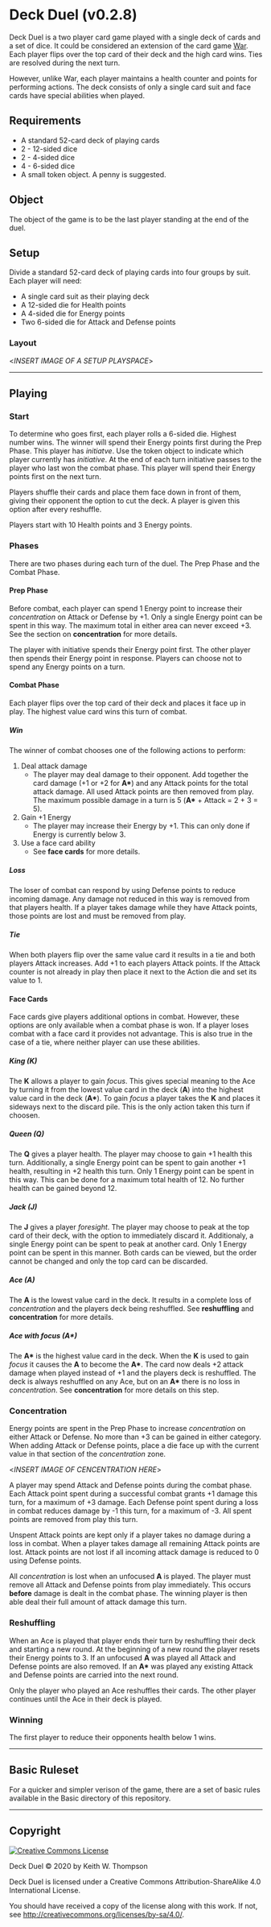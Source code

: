 # Deck Duel (v0.2.8)

Deck Duel is a two player card game played with a single deck of cards and a set of dice. It could be considered an extension of the card game [War](https://en.wikipedia.org/wiki/War_%28card_game%29). Each player flips over the top card of their deck and the high card wins. Ties are resolved during the next turn.

However, unlike War, each player maintains a health counter and points for performing actions. The deck consists of only a single card suit and face cards have special abilities when played.

## Requirements

- A standard 52-card deck of playing cards
- 2 - 12-sided dice
- 2 - 4-sided dice
- 4 - 6-sided dice
- A small token object. A penny is suggested.

## Object

The object of the game is to be the last player standing at the end of the duel.

## Setup

Divide a standard 52-card deck of playing cards into four groups by suit.
Each player will need:

- A single card suit as their playing deck
- A 12-sided die for Health points
- A 4-sided die for Energy points
- Two 6-sided die for Attack and Defense points

### Layout

<*INSERT IMAGE OF A SETUP PLAYSPACE*>

---

## Playing

### Start

To determine who goes first, each player rolls a 6-sided die. Highest number wins. The winner will spend their Energy points first during the Prep Phase. This player has *initiatve*. Use the token object to indicate which player currently has *initiative*. At the end of each turn initiative passes to the player who last won the combat phase. This player will spend their Energy points first on the next turn.

Players shuffle their cards and place them face down in front of them, giving their opponent the option to cut the deck. A player is given this option after every reshuffle.

Players start with 10 Health points and 3 Energy points.

### Phases

There are two phases during each turn of the duel. The Prep Phase and the Combat Phase.

#### Prep Phase

Before combat, each player can spend 1 Energy point to increase their *concentration* on Attack or Defense by +1. Only a single Energy point can be spent in this way. The maximum total in either area can never exceed +3. See the section on **concentration** for more details.

The player with initiative spends their Energy point first. The other player then spends their Energy point in response. Players can choose not to spend any Energy points on a turn.

#### Combat Phase

Each player flips over the top card of their deck and places it face up in play. The highest value card wins this turn of combat.

##### Win

The winner of combat chooses one of the following actions to perform:

1. Deal attack damage
   - The player may deal damage to their opponent. Add together the card damage (+1 or +2 for **A\***) and any Attack points for the total attack damage. All used Attack points are then removed from play. The maximum possible damage in a turn is 5 (**A\*** + Attack = 2 + 3 = 5).
2. Gain +1 Energy
   - The player may increase their Energy by +1. This can only done if Energy is currently below 3.
3. Use a face card ability
   - See **face cards** for more details.

##### Loss

The loser of combat can respond by using Defense points to reduce incoming damage. Any damage not reduced in this way is removed from that players health. If a player takes damage while they have Attack points, those points are lost and must be removed from play.

##### Tie

When both players flip over the same value card it results in a tie and both players Attack increases. Add +1 to each players Attack points. If the Attack counter is not already in play then place it next to the Action die and set its value to 1.

#### Face Cards

Face cards give players additional options in combat. However, these options are only available when a combat phase is won. If a player loses combat with a face card it provides not advantage. This is also true in the case of a tie, where neither player can use these abilities.

##### King (**K**)

The **K** allows a player to gain *focus*. This gives special meaning to the Ace by turning it from the lowest value card in the deck (**A**) into the highest value card in the deck (**A\***). To gain *focus* a player takes the **K** and places it sideways next to the discard pile. This is the only action taken this turn if choosen.

##### Queen (**Q**)

The **Q** gives a player health. The player may choose to gain +1 health this turn. Additionally, a single Energy point can be spent to gain another +1 health, resulting in +2 health this turn. Only 1 Energy point can be spent in this way. This can be done for a maximum total health of 12. No further health can be gained beyond 12.

##### Jack (**J**)

The **J** gives a player *foresight*. The player may choose to peak at the top card of their deck, with the option to immediately discard it. Additionaly, a single Energy point can be spent to peak at another card. Only 1 Energy point can be spent in this manner. Both cards can be viewed, but the order cannot be changed and only the top card can be discarded.

##### Ace (**A**)

The **A** is the lowest value card in the deck. It results in a complete loss of *concentration* and the players deck being reshuffled. See **reshuffling** and **concentration** for more details.

##### Ace with focus (**A\***)

The **A\*** is the highest value card in the deck. When the **K** is used to gain *focus* it causes the **A** to become the **A\***. The card now deals +2 attack damage when played instead of +1 and the players deck is reshuffled. The deck is always reshuffled on any Ace, but on an **A\*** there is no loss in *concentration*. See **concentration** for more details on this step.

### Concentration

Energy points are spent in the Prep Phase to increase *concentration* on either Attack or Defense. No more than +3 can be gained in either category. When adding Attack or Defense points, place a die face up with the current value in that section of the *concentration* zone.

<*INSERT IMAGE OF CENCENTRATION HERE*>

A player may spend Attack and Defense points during the combat phase. Each Attack point spent during a successful combat grants +1 damage this turn, for a maximum of +3 damage. Each Defense point spent during a loss in combat reduces damage by -1 this turn, for a maximum of -3. All spent points are removed from play this turn.

Unspent Attack points are kept only if a player takes no damage during a loss in combat. When a player takes damage all remaining Attack points are lost. Attack points are not lost if all incoming attack damage is reduced to 0 using Defense points.

All *concentration* is lost when an unfocused **A** is played. The player must remove all Attack and Defense points from play immediately. This occurs **before** damage is dealt in the combat phase. The winning player is then able deal their full amount of attack damage this turn.

### Reshuffling

When an Ace is played that player ends their turn by reshuffling their deck and starting a new round. At the beginning of a new round the player resets their Energy points to 3. If an unfocused **A** was played all Attack and Defense points are also removed. If an **A\*** was played any existing Attack and Defense points are carried into the next round.

Only the player who played an Ace reshuffles their cards. The other player continues until the Ace in their deck is played.

### Winning

The first player to reduce their opponents health below 1 wins.

---

## Basic Ruleset

For a quicker and simpler verison of the game, there are a set of basic rules available in the Basic directory of this repository.

---

## Copyright

<a rel="license" href="http://creativecommons.org/licenses/by-sa/4.0/"><img alt="Creative Commons License" style="border-width:0" src="https://i.creativecommons.org/l/by-sa/4.0/88x31.png" /></a>

Deck Duel © 2020 by Keith W. Thompson

Deck Duel is licensed under a
Creative Commons Attribution-ShareAlike 4.0 International License.

You should have received a copy of the license along with this work. If not, see <http://creativecommons.org/licenses/by-sa/4.0/>.
